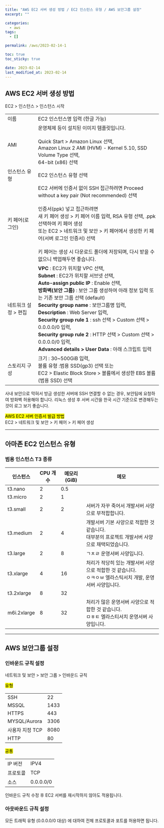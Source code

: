 ```yaml
---
title: "AWS EC2 서버 생성 방법 / EC2 인스턴스 유형 / AWS 보안그룹 설정"
excerpt: ""

categories:
  - aws
tags:
  - []

permalink: /aws/2023-02-14-1

toc: true
toc_sticky: true

date: 2023-02-14
last_modified_at: 2023-02-14
---
```


## AWS EC2 서버 생성 방법

EC2 > 인스턴스 > 인스턴스 시작
<table class="table_2_left">
  <tbody>
    <tr>
      <td>이름</td>
      <td>EC2 인스턴스명 입력 (한글 가능)</td>
    </tr>
    <tr>
      <td>AMI</td>
      <td>
        운영체제 등이 설치된 이미지 템플릿입니다.<br><br>
        Quick Start &gt; Amazon Linux 선택,<br>
        Amazon Linux 2 AMI (HVM) - Kernel 5.10, SSD Volume Type 선택,<br>
        64-bit (x86) 선택
      </td>
    </tr>
    <tr>
      <td>인스턴스 유형</td>
      <td>EC2 인스턴스 유형 선택</td>
    </tr>
    <tr>
      <td>키 페어(로그인)</td>
      <td>
        EC2 서버에 인증서 없이 SSH 접근하려면  Proceed without a key pair (Not recommended) 선택<br><br>
        인증서(ppk) 넣고 접근하려면<br>새 키 페어 생성 &gt; 키 페어 이름 입력, RSA 유형 선택, .ppk 선택하여 키 페어 생성<br>
        또는 EC2 &gt; 네트워크 및 보안 &gt; 키 페어에서 생성한 키 페어(서버 로그인 인증서) 선택<br><br>
        키 페어는 생성 시 다운로드 폴더에 저장되며, 다시 받을 수 없으니 백업해두면 좋습니다.
      </td>
    </tr>
    <tr>
      <td>네트워크 설정 &gt; 편집</td>
      <td>
        <b>VPC</b> : EC2가 위치할 VPC 선택,<br>
        <b>Subnet</b> : EC2가 위치할 서브넷 선택,<br>
        <b>Auto-assign public IP</b> : Enable 선택,<br>
        <b>방화벽(보안 그룹)</b> : 보안 그룹 생성하여 아래 정보 입력 또는 기존 보안 그룹 선택 (default)<br>
        <b>Security group name</b> : 보안그룹명 입력,<br>
        <b>Description</b> : Web Server 입력,<br>
        <b>Security group rule 1</b> : ssh 선택 &gt; Custom 선택 &gt; 0.0.0.0/0 입력, <br>
        <b>Security group rule 2</b> : HTTP 선택 &gt; Custom 선택 &gt; 0.0.0.0/0 입력,<br>
        <b>Advanced details &gt; User Data</b> : 아래 스크립트 입력
      </td>
    </tr>
    <tr>
      <td>스토리지 구성</td>
      <td>
        크기 : 30~500GiB 입력,<br>
        볼륨 유형 :범용 SSD(gp3) 선택 또는<br>
        EC2 &gt; Elastic Block Store &gt; 볼륨에서 생성한 EBS 볼륨(범용 SSD) 선택
      </td>
    </tr>
  </tbody>
</table>
사내 보안으로 막혀서 방금 생성한 서버에 SSH 연결할 수 없는 경우, 보안팀에 요청하여 방화벽 허용해야 합니다.  
리눅스 생성 후 서버 시간을 한국 시간 기준으로 변경해두는 것이 로그 보기 좋습니다.

<mark>AWS EC2 서버 인증서 발급 방법</mark>  
EC2 > 네트워크 및 보안 > 키 페어 > 키 페어 생성

---

## 아마존 EC2 인스턴스 유형

### 범용 인스턴스 T3 종류
<table>
  <thead>
    <tr>
      <th>인스턴스</th>
      <th>CPU 개수</th>
      <th>메모리 (GiB)</th>
      <th>메모</th>
    </tr>
  </thead>
  <tbody>
    <tr>
      <td>t3.nano</td>
      <td>2</td>
      <td>0.5</td>
      <td></td>
    </tr>
    <tr>
      <td>t3.micro</td>
      <td>2</td>
      <td>1</td>
      <td></td>
    </tr>
    <tr>
      <td>t3.small</td>
      <td>2</td>
      <td>2</td>
      <td>서버가 자꾸 죽어서 개발서버 사양으로 부적합합니다.</td>
    </tr>
    <tr>
      <td>t3.medium</td>
      <td>2</td>
      <td>4</td>
      <td>
        개발서버 기본 사양으로 적합한 것 같습니다.<br>
        대부분의 프로젝트 개발서버 사양으로 채택되었습니다.
      </td>
    </tr>
    <tr>
      <td>t3.large</td>
      <td>2</td>
      <td>8</td>
      <td>ㄱㅊㄹ 운영서버 사양입니다.</td>
    </tr>
    <tr>
      <td>t3.xlarge</td>
      <td>4</td>
      <td>16</td>
      <td>
        처리가 적당히 있는 개발서버 사양으로 적합한 것 같습니다.<br>
        ㅇㅋㅇㅂ 엘라스틱서치 개발, 운영서버 사양입니다.
      </td>
    </tr>
    <tr>
      <td>t3.2xlarge</td>
      <td>8</td>
      <td>32</td>
      <td></td>
    </tr>
    <tr>
      <td>m6i.2xlarge</td>
      <td>8</td>
      <td>32</td>
      <td>
        처리가 많은 운영서버 사양으로 적합한 것 같습니다.<br>
        ㅁㅎㅌ 엘라스티서치 운영서버 사양입니다.
      </td>
    </tr>
  </tbody>
</table>

---

## AWS 보안그룹 설정

### 인바운드 규칙 설정

네트워크 및 보안 > 보안 그룹 > 인바운드 규칙

<mark>유형</mark>
<table>
  <tbody>
    <tr>
      <td>SSH</td>
      <td>22</td>
    </tr>
    <tr>
      <td>MSSQL</td>
      <td>1433</td>
    </tr>
    <tr>
      <td>HTTPS </td>
      <td>443</td>
    </tr>
    <tr>
      <td>MYSQL/Aurora</td>
      <td>3306</td>
    </tr>
    <tr>
      <td>사용자 지정 TCP </td>
      <td>8080</td>
    </tr>
    <tr>
      <td>HTTP</td>
      <td>80</td>
    </tr>
  </tbody>
</table>

<mark>공통</mark>
<table>
  <tbody>
    <tr>
      <td>IP 버전</td>
      <td>IPV4</td>
    </tr>
    <tr>
      <td>프로토콜</td>
      <td>TCP</td>
    </tr>
    <tr>
      <td>소스</td>
      <td>0.0.0.0/0</td>
    </tr>
  </tbody>
</table>
인바운드 규칙 수정 후 EC2 서버를 재시작하지 않아도 적용됩니다.

### 아웃바운드 규칙 설정
모든 트래픽 유형 (0.0.0.0/0 대상) 에 대하여 전체 프로토콜과 포트를 허용하면 됩니다.